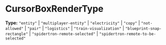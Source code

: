 # CursorBoxRenderType

**Type:** `"entity"` | `"multiplayer-entity"` | `"electricity"` | `"copy"` | `"not-allowed"` | `"pair"` | `"logistics"` | `"train-visualization"` | `"blueprint-snap-rectangle"` | `"spidertron-remote-selected"` | `"spidertron-remote-to-be-selected"`

